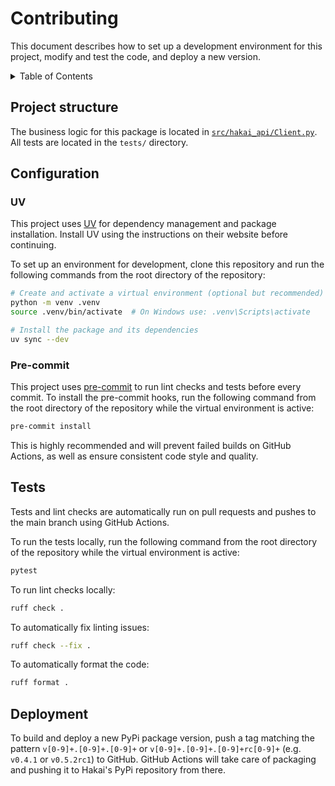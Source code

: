 # Contributing

This document describes how to set up a development environment for this project, modify
and test the code, and deploy a new version.

<details>

<summary>Table of Contents</summary>

[Project structure](#project-structure)

[Configuration](#configuration)

[Tests](#tests)

[Deployment](#deployment)

</details>

## Project structure

The business logic for this package is located
in [`src/hakai_api/Client.py`](src/hakai_api/Client.py).
All tests are located in the `tests/` directory.

## Configuration

### UV

This project uses [UV](https://github.com/astral-sh/uv) for dependency management and
package installation. Install UV using the instructions on their website before continuing.

To set up an environment for development, clone this repository and run the following
commands from the root directory of the repository:

```bash
# Create and activate a virtual environment (optional but recommended)
python -m venv .venv
source .venv/bin/activate  # On Windows use: .venv\Scripts\activate

# Install the package and its dependencies
uv sync --dev
```

### Pre-commit

This project uses [pre-commit](https://pre-commit.com/) to run lint checks and tests
before every commit. To install the pre-commit hooks, run the following command from the
root directory of the repository while the virtual environment is active:

```bash
pre-commit install
```

This is highly recommended and will prevent failed builds on GitHub Actions, as well as
ensure consistent code style and quality.

## Tests

Tests and lint checks are automatically run on pull requests and pushes to the main
branch using GitHub Actions.

To run the tests locally, run the following command from the root directory of the
repository while the virtual environment is active:

```bash
pytest
```

To run lint checks locally:

```bash
ruff check .
```

To automatically fix linting issues:

```bash
ruff check --fix .
```

To automatically format the code:

```bash
ruff format .
```

## Deployment

To build and deploy a new PyPi package version, push a tag matching the
pattern `v[0-9]+.[0-9]+.[0-9]+` or `v[0-9]+.[0-9]+.[0-9]+rc[0-9]+` (e.g. `v0.4.1`
or `v0.5.2rc1`) to GitHub. GitHub Actions will take care of packaging and pushing it
to Hakai's PyPi repository from there.
